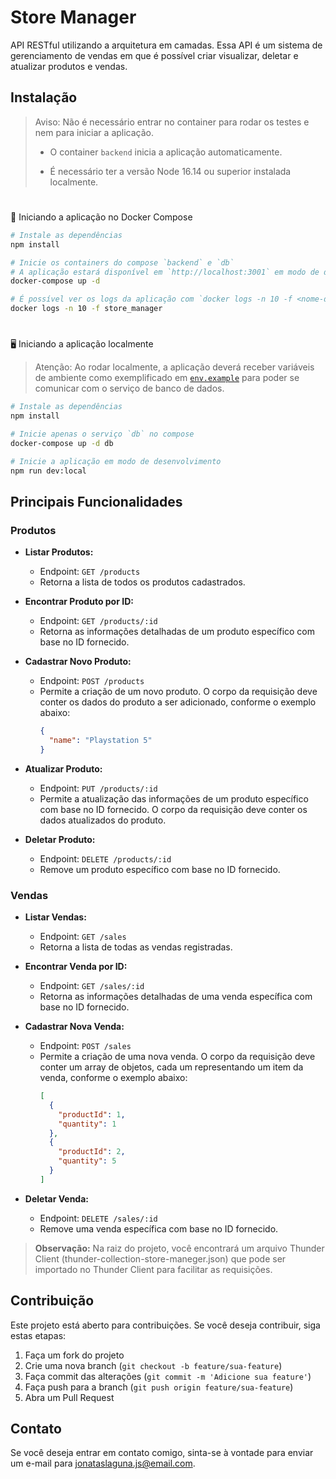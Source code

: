# Store Manager

API RESTful utilizando a arquitetura em camadas. Essa API é um sistema de gerenciamento de vendas em que é possível criar visualizar, deletar e atualizar produtos e vendas.

## Instalação

> Aviso: Não é necessário entrar no container para rodar os testes e nem para iniciar a aplicação.
>
> - O container `backend` inicia a aplicação automaticamente.
>
>
> - É necessário ter a versão Node 16.14 ou superior instalada localmente.

#

🐳 Iniciando a aplicação no Docker Compose

```bash
# Instale as dependências
npm install

# Inicie os containers do compose `backend` e `db`
# A aplicação estará disponível em `http://localhost:3001` em modo de desenvolvimento
docker-compose up -d

# É possível ver os logs da aplicação com `docker logs -n 10 -f <nome-do-container>`
docker logs -n 10 -f store_manager
```
#

🖥️ Iniciando a aplicação localmente

> Atenção: Ao rodar localmente, a aplicação deverá receber variáveis de ambiente como exemplificado em [`env.example`](./env.example) para poder se comunicar com o serviço de banco de dados.

```bash
# Instale as dependências
npm install

# Inicie apenas o serviço `db` no compose
docker-compose up -d db

# Inicie a aplicação em modo de desenvolvimento
npm run dev:local
```
##

## Principais Funcionalidades

### Produtos

- **Listar Produtos:**
  - Endpoint: `GET /products`
  - Retorna a lista de todos os produtos cadastrados.

- **Encontrar Produto por ID:**
  - Endpoint: `GET /products/:id`
  - Retorna as informações detalhadas de um produto específico com base no ID fornecido.

- **Cadastrar Novo Produto:**
  - Endpoint: `POST /products`
  - Permite a criação de um novo produto. O corpo da requisição deve conter os dados do produto a ser adicionado, conforme o exemplo abaixo:
    ```json
    {
      "name": "Playstation 5"
    }
    ```

- **Atualizar Produto:**
  - Endpoint: `PUT /products/:id`
  - Permite a atualização das informações de um produto específico com base no ID fornecido. O corpo da requisição deve conter os dados atualizados do produto.

- **Deletar Produto:**
  - Endpoint: `DELETE /products/:id`
  - Remove um produto específico com base no ID fornecido.

### Vendas

- **Listar Vendas:**
  - Endpoint: `GET /sales`
  - Retorna a lista de todas as vendas registradas.

- **Encontrar Venda por ID:**
  - Endpoint: `GET /sales/:id`
  - Retorna as informações detalhadas de uma venda específica com base no ID fornecido.

- **Cadastrar Nova Venda:**
  - Endpoint: `POST /sales`
  - Permite a criação de uma nova venda. O corpo da requisição deve conter um array de objetos, cada um representando um item da venda, conforme o exemplo abaixo:
    ```json
    [
      {
        "productId": 1,
        "quantity": 1
      },
      {
        "productId": 2,
        "quantity": 5
      }
    ]
    ```

- **Deletar Venda:**
  - Endpoint: `DELETE /sales/:id`
  - Remove uma venda específica com base no ID fornecido.

> <strong>Observação:</strong> Na raiz do projeto, você encontrará um arquivo Thunder Client (thunder-collection-store-maneger.json) que pode ser importado no Thunder Client para facilitar as requisições.

## Contribuição

Este projeto está aberto para contribuições. Se você deseja contribuir, siga estas etapas:

1. Faça um fork do projeto
2. Crie uma nova branch (`git checkout -b feature/sua-feature`)
3. Faça commit das alterações (`git commit -m 'Adicione sua feature'`)
4. Faça push para a branch (`git push origin feature/sua-feature`)
5. Abra um Pull Request

## Contato

Se você deseja entrar em contato comigo, sinta-se à vontade para enviar um e-mail para [jonataslaguna.js@email.com](mailto:jonataslaguna.js@email.com).

